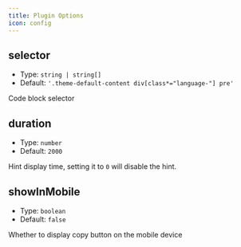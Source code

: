 ```yaml
---
title: Plugin Options
icon: config
---
```


## selector

- Type: `string | string[]`
- Default: `'.theme-default-content div[class*="language-"] pre'`

Code block selector

## duration

- Type: `number`
- Default: `2000`

Hint display time, setting it to `0` will disable the hint.

## showInMobile

- Type: `boolean`
- Default: `false`

Whether to display copy button on the mobile device
